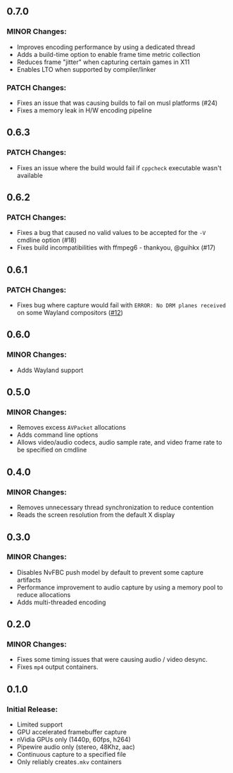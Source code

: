 ## 0.7.0
### MINOR Changes:
- Improves encoding performance by using a dedicated thread
- Adds a build-time option to enable frame time metric collection
- Reduces frame "jitter" when capturing certain games in X11
- Enables LTO when supported by compiler/linker

### PATCH Changes:
- Fixes an issue that was causing builds to fail on musl platforms (#24)
- Fixes a memory leak in H/W encoding pipeline

## 0.6.3
### PATCH Changes:
- Fixes an issue where the build would fail if `cppcheck` executable wasn't available

## 0.6.2
### PATCH Changes:
- Fixes a bug that caused no valid values to be accepted for the `-V` cmdline option (#18)
- Fixes build incompatibilities with ffmpeg6 - thankyou, @guihkx (#17)

## 0.6.1
### PATCH Changes:
- Fixes bug where capture would fail with `ERROR: No DRM planes received` on some Wayland compositors ([#12](https://github.com/gmbeard/shadow-cast/issues/12))

## 0.6.0
### MINOR Changes:
- Adds Wayland support

## 0.5.0
### MINOR Changes:
- Removes excess `AVPacket` allocations
- Adds command line options
- Allows video/audio codecs, audio sample rate, and video frame rate to be specified on cmdline

## 0.4.0
### MINOR Changes:
- Removes unnecessary thread synchronization to reduce contention
- Reads the screen resolution from the default X display

## 0.3.0
### MINOR Changes:
- Disables NvFBC push model by default to prevent some capture artifacts
- Performance improvement to audio capture by using a memory pool to reduce allocations
- Adds multi-threaded encoding

## 0.2.0
### MINOR Changes:
- Fixes some timing issues that were causing audio / video desync.
- Fixes `mp4` output containers.

## 0.1.0
### Initial Release:
- Limited support
- GPU accelerated framebuffer capture
- nVidia GPUs only (1440p, 60fps, h264)
- Pipewire audio only (stereo, 48Khz, aac)
- Continuous capture to a specified file
- Only reliably creates`.mkv` containers

